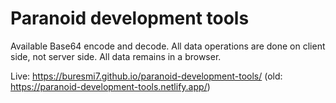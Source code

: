 # Paranoid development tools
Available Base64 encode and decode. All data operations are done on client side, not server side. All data remains in a browser.

Live: https://buresmi7.github.io/paranoid-development-tools/ (old: https://paranoid-development-tools.netlify.app/)
